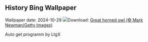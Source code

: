 ## History Bing Wallpaper
Wallpaper date: 2024-10-29
![](https://www.bing.com/th?id=OHR.GreatOwl_EN-IN1904350496_UHD.jpg&w=1000)Download: [Great horned owl (© Mark Newman/Getty Images)](https://www.bing.com/th?id=OHR.GreatOwl_EN-IN1904350496_UHD.jpg)

Auto get programm by LtgX

